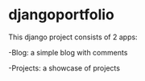 # djangoportfolio
This django project consists of 2 apps:

-Blog: a simple blog with comments

-Projects: a showcase of projects
